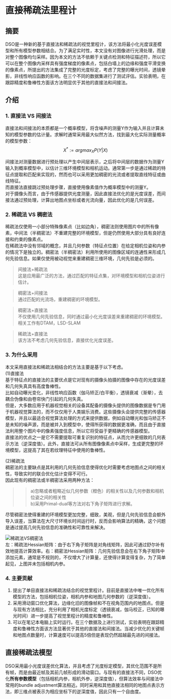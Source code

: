 # 直接稀疏法里程计

## 摘要  
DSO是一种新的基于直接法和稀疏法的视觉里程计，该方法将最小化光度误差模型和所有模型参数相结合。为了满足实时性，本文没有对图像进行光滑处理，而是对整个图像均匀采样。因为本文的方法不依赖于关键点检测和特征描述符，所以它可以在整个图像内采样具有强度梯度的像素点，包括白墙上的边缘和强度平滑变换的像素点，所提出的方法集成了完整的光度标定，考虑了完整的曝光时间，透镜晕影，非线性响应函数的影响。在三个不同的数据集进行了测试评估。实验表明，在跟踪精度和鲁棒性方面该方法明显优于其他的直接法和间接法。

## 介绍  

### 1. 直接法 VS 间接法  
直接法和间接法的本质都是一个概率模型，将含噪声的测量Y作为输入并且计算未知的模型参数的估计量。求解时通常采用最大似然方法，找到最大化实际测量概率的模型参数：  
$$X^*:=argmax_XP(Y|X)$$

间接法对测量数据进行预处理以产生中间层表示，之后将中间层的数据作为测量Y输入到概率模型中，以估计三维环境模型和相机运动。通常第一步是通过稀疏的特征点提取和匹配来实现的，然而也可以采用更加稠密的光流或者提取直线特征或曲线特征。  
而直接法直接跳过预处理步骤，直接使用像素值作为概率模型中的测量Y。  
对于摄像头而言，由于传感器提供光度测量，因此直接法优化的是光度误差，而间接法通过预处理，计算出地图点坐标或者光流向量，因此优化的是几何误差。  
### 2. 稀疏法 VS 稠密法  
稀疏法仅使用一小部分特殊像素点（比如边角），稠密法则使用图片中的所有像素，中间法（半稠密法）不重建完整的环境模型，但是仍然使用大部分具有良好连接和约束的像素点。  
在稀疏法中没有邻域的概念，并且几何参数（特征点位置）在给定相机位姿和内参的情况下是独立的。稠密法（半稠密法）利用所使用的图像区域的连通性来形成几何先验信息。如果仅使用被动视觉来重建稠密三维环境，几何先验是必须的。
>间接法+稀疏法  
这是应用最广泛的方法，通过匹配的特征点集，对环境模型和相机位姿进行估计。

>稠密法+间接法  
通过匹配的光流场，重建稠密的环境模型。  

>稠密法+直接法  
不仅使用几何先验信息，同时通过最小化光度误差来重建稠密的环境模型。相关工作有DTAM，LSD-SLAM  

>稀疏法+直接法  
该方法不考虑几何先验信息，直接优化光度误差。

### 3. 为什么采用  
本文采用直接法和稀疏法相结合的方法主要是基于以下考虑。  
(1)直接法  
基于特征点的直接法的主要优点是它对现有的摄像头拍摄的图像中存在的光度误差和几何失真具有高度鲁棒性。  
比如自动曝光变化，非线性响应函数（伽马矫正/白平衡），透镜衰减（渐晕），去耦合伪像和由卷帘快门引起的几何失真。  
但是，大多数应用于机器视觉相关的设备其配备的摄像头提供的图像数据是专门用于机器视觉算法的，而不仅仅用于人类娱乐消费。这些摄像头会提供完整的传感器模型，并且以最适合视觉算法处理的方式来提供数据，例如自动曝光和伽马矫正不是未知的噪声源，而是被并入到模型中，使得所获得的数据更准确，而且由于直接法利用整个图片中的像素强度信息，所以它将受益于更精确的传感器模型。  
直接法的优点之一是它不需要提取可重复识别的特征点，从而允许更细致的几何表示方法（逆深度值）。此外，直接法可从所有图像像素点中采样，生成更完整的环境模型，这提高了其在若纹理特征中使用的鲁棒性。  

(2)稀疏法  
稠密法的主要缺点是其利用的几何先验信息使得优化时需要考虑地图点之间的相关性，导致实时的联合优化估计变得不可行。  
因此现有的稠密法或半稠密法采用两种方法：  
>>a)忽略或者粗略近似几何参数（橙色）的相关性以及几何参数和相机位姿之间的相关性  
b)采用Primal-dual等方法对右下角子矩阵进行求解。

尽管稠密法使得重建的环境模型更加完整，细致，美观，但是几何先验信息会额外导入误差，当算法在大尺寸环境长时间运行时，反而会影响算法的精确，这个问题是通过提高几何先验信息的准确性和可靠性来解决。

![稀疏法VS稠密法](https://github.com/MRwangmaomao/VSLAM/blob/master/DSO/pic/sparse_vs_dense.png)  
左：稀疏法Hessian矩阵：由于右下角子矩阵是对角线矩阵，因此可通过舒尔补有效地提高计算效率。右：稠密法Hessian矩阵：几何先验信息会在右下角子矩阵中添加元素，通常是不规则的，不仅增大了计算量，还使得计算变得复杂，为了简单起见，上图并未包括相机内参。

### 4. 主要贡献
1. 提出了单目直接法和稀疏法结合的视觉里程计。目前是直接法中唯一优化所有模型的方法，包括相机位姿，相机内参和地图几何参数的（逆深度值）。
2. 采用滑动窗口优化算法，边缘化旧的图像帧和不在视角范围内的地图点。但是与现有方法相比，充分利用了相机光度标定（透镜衰减，伽马校正，已知的曝光时间）进一步提高了视觉里程计的精度和鲁棒性。
3. 可以在笔记本电脑上实时运行。在三个数据及上进行测试，实验表明在跟踪精度和鲁棒性方面该方法显著优于其他的直接法和间接法。当减少优化的关键帧和地图点数量时，计算速度可以提高5倍但是表现仍然超越最先进的间接法。

## 直接稀疏法模型  
DSO采用最小光度误差优化算法，并且考虑了光度标定模型，其优化范围不是所有帧，而是由最近帧及其前几帧形成的滑动窗口。与现有的直接法不同，DSO优化**所有参数模型**（包括相机内参，相机外参，逆深度值），但算法效率与间接法中常用的bundle adjustment算法相近。同时采用和其他直接法相同的地图点表示方法，即三维点被表示为相应坐标下的逆深度值，因此只有一个自由度。


